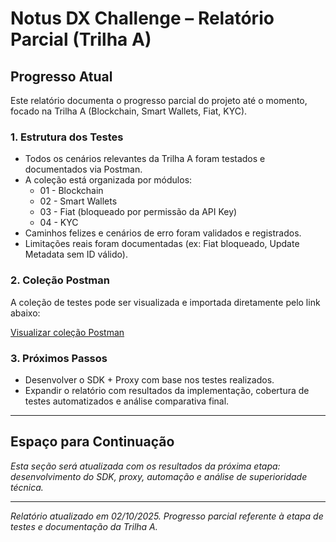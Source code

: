 # Notus DX Challenge – Relatório Parcial (Trilha A)

## Progresso Atual

Este relatório documenta o progresso parcial do projeto até o momento, focado na Trilha A (Blockchain, Smart Wallets, Fiat, KYC).

### 1. Estrutura dos Testes

- Todos os cenários relevantes da Trilha A foram testados e documentados via Postman.
- A coleção está organizada por módulos:
  - 01 - Blockchain
  - 02 - Smart Wallets
  - 03 - Fiat (bloqueado por permissão da API Key)
  - 04 - KYC
- Caminhos felizes e cenários de erro foram validados e registrados.
- Limitações reais foram documentadas (ex: Fiat bloqueado, Update Metadata sem ID válido).

### 2. Coleção Postman

A coleção de testes pode ser visualizada e importada diretamente pelo link abaixo:

[Visualizar coleção Postman](<../postman_collection/Notus%20DX%20Challenge.postman_collection(1).json>)

### 3. Próximos Passos

- Desenvolver o SDK + Proxy com base nos testes realizados.
- Expandir o relatório com resultados da implementação, cobertura de testes automatizados e análise comparativa final.

---

## Espaço para Continuação

_Esta seção será atualizada com os resultados da próxima etapa: desenvolvimento do SDK, proxy, automação e análise de superioridade técnica._

---

_Relatório atualizado em 02/10/2025. Progresso parcial referente à etapa de testes e documentação da Trilha A._
